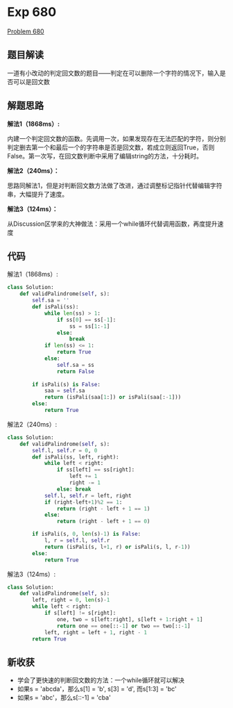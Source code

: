# Exp 680

[Problem 680](https://leetcode.com/problems/valid-palindrome-ii/description/)

## 题目解读

一道有小改动的判定回文数的题目——判定在可以删除一个字符的情况下，输入是否可以是回文数

## 解题思路

**解法1（1868ms）:**

内建一个判定回文数的函数。先调用一次，如果发现存在无法匹配的字符，则分别判定删去第一个和最后一个的字符串是否是回文数，若成立则返回True，否则False。第一次写，在回文数判断中采用了编辑string的方法，十分耗时。

**解法2（240ms）：**

思路同解法1，但是对判断回文数方法做了改进，通过调整标记指针代替编辑字符串，大幅提升了速度。

**解法3（124ms）：**

从Discussion区学来的大神做法：采用一个while循环代替调用函数，再度提升速度

## 代码

解法1（1868ms）:

```python
class Solution:
    def validPalindrome(self, s):    
        self.sa = ''
        def isPali(ss):
            while len(ss) > 1:
                if ss[0] == ss[-1]:
                    ss = ss[1:-1]
                else:
                    break
            if len(ss) <= 1:
                return True
            else:
                self.sa = ss
                return False
            
        if isPali(s) is False:
            saa = self.sa
            return (isPali(saa[1:]) or isPali(saa[:-1]))
        else:
            return True
```

解法2（240ms）:

```python
class Solution:
    def validPalindrome(self, s):
        self.l, self.r = 0, 0
        def isPali(ss, left, right):
            while left < right:
                if ss[left] == ss[right]:
                    left += 1
                    right -= 1
                else: break
            self.l, self.r = left, right
            if (right-left+1)%2 == 1:
                return (right - left + 1 == 1)
            else:
                return (right - left + 1 == 0)

        if isPali(s, 0, len(s)-1) is False:
            l, r = self.l, self.r
            return (isPali(s, l+1, r) or isPali(s, l, r-1))
        else:
            return True
```

解法3（124ms）:

```python
class Solution:
    def validPalindrome(self, s):
        left, right = 0, len(s)-1
        while left < right:
            if s[left] != s[right]:
                one, two = s[left:right], s[left + 1:right + 1]
                return one == one[::-1] or two == two[::-1]
            left, right = left + 1, right - 1
        return True
```



## 新收获

* 学会了更快速的判断回文数的方法：一个while循环就可以解决
* 如果s = 'abcda'，那么s[1] = 'b', s[3] = 'd', 而s[1:3] = 'bc'
* 如果s = 'abc'，那么s[::-1] = 'cba'





